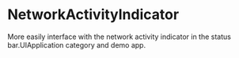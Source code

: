 NetworkActivityIndicator
========================

More easily interface with the network activity indicator in the status bar.UIApplication category and demo app.
